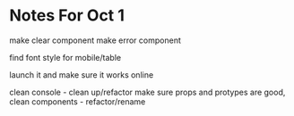 # Notes For Oct 1

make clear component 
make error component

find font
style for mobile/table

launch it and make sure it works online

clean console - clean up/refactor
make sure props and protypes are good, clean components - refactor/rename